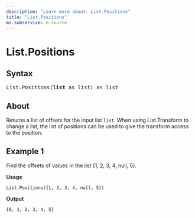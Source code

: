 ```yaml
---
description: "Learn more about: List.Positions"
title: "List.Positions"
ms.subservice: m-source
---
```

# List.Positions

## Syntax

<pre>
List.Positions(<b>list</b> as list) as list
</pre>
  
## About

Returns a list of offsets for the input list `list`. When using List.Transform to change a list, the list of positions can be used to give the transform access to the position.

## Example 1

Find the offsets of values in the list {1, 2, 3, 4, null, 5}.

**Usage**

```powerquery-m
List.Positions({1, 2, 3, 4, null, 5})
```

**Output**

`{0, 1, 2, 3, 4, 5}`
